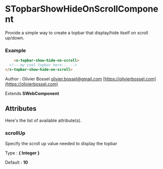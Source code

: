 # STopbarShowHideOnScrollComponent

Provide a simple way to create a topbar that display/hide itself on scroll up/down.

### Example
```html
	<s-topbar-show-hide-on-scroll>
  <!-- my cool topbar here... -->
</s-topbar-show-hide-on-scroll>
```
Author : Olivier Bossel [olivier.bossel@gmail.com](mailto:olivier.bossel@gmail.com) [https://olivierbossel.com](https://olivierbossel.com)

Extends **SWebComponent**




## Attributes

Here's the list of available attribute(s).

### scrollUp

Specify the scroll up value needed to display the topbar

Type : **{ Integer }**

Default : **10**